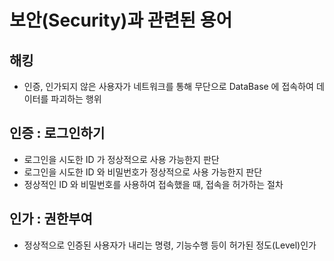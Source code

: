 # 보안(Security)과 관련된 용어

## 해킹

- 인증, 인가되지 않은 사용자가 네트워크를 통해 무단으로 DataBase 에 접속하여 데이터를 파괴하는 행위

## 인증 : 로그인하기

- 로그인을 시도한 ID 가 정상적으로 사용 가능한지 판단
- 로그인을 시도한 ID 와 비밀번호가 정상적으로 사용 가능한지 판단
- 정상적인 ID 와 비밀번호를 사용하여 접속했을 때, 접속을 허가하는 절차

## 인가 : 권한부여

- 정상적으로 인증된 사용자가 내리는 명령, 기능수행 등이 허가된 정도(Level)인가
